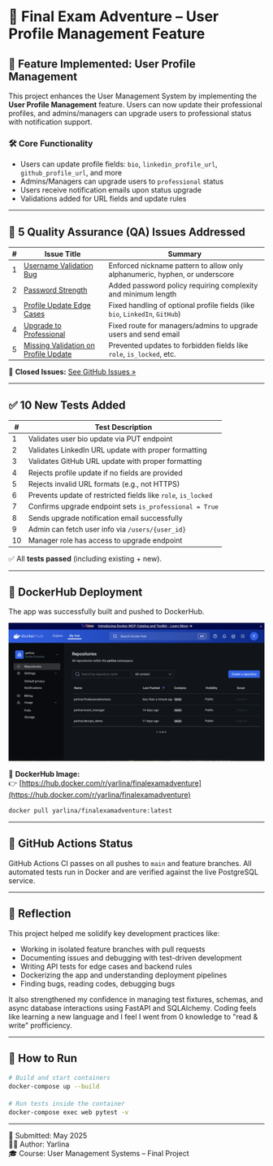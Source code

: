 # 👤 Final Exam Adventure – User Profile Management Feature

## 🚀 Feature Implemented: User Profile Management

This project enhances the User Management System by implementing the **User Profile Management** feature. Users can now update their professional profiles, and admins/managers can upgrade users to professional status with notification support.

### 🛠️ Core Functionality

- Users can update profile fields: `bio`, `linkedin_profile_url`, `github_profile_url`, and more
- Admins/Managers can upgrade users to `professional` status
- Users receive notification emails upon status upgrade
- Validations added for URL fields and update rules

---

## 🐞 5 Quality Assurance (QA) Issues Addressed

| # | Issue Title | Summary |
|--|-------------|---------|
| 1 | [Username Validation Bug](https://github.com/yyepezx96/FinalExamAdventure/issues/1) | Enforced nickname pattern to allow only alphanumeric, hyphen, or underscore |
| 2 | [Password Strength](https://github.com/yyepezx96/FinalExamAdventure/issues/2) | Added password policy requiring complexity and minimum length |
| 3 | [Profile Update Edge Cases](https://github.com/yyepezx96/FinalExamAdventure/issues/3) | Fixed handling of optional profile fields (like `bio`, `LinkedIn`, `GitHub`) |
| 4 | [Upgrade to Professional](https://github.com/yyepezx96/FinalExamAdventure/issues/4) | Fixed route for managers/admins to upgrade users and send email |
| 5 | [Missing Validation on Profile Update](https://github.com/yyepezx96/FinalExamAdventure/issues/5) | Prevented updates to forbidden fields like `role`, `is_locked`, etc. |

🔗 **Closed Issues:** [See GitHub Issues »](https://github.com/yyepezx96/FinalExamAdventure/issues?q=is%3Aissue+is%3Aclosed)

---

## ✅ 10 New Tests Added

| # | Test Description |
|--|------------------|
| 1 | Validates user bio update via PUT endpoint |
| 2 | Validates LinkedIn URL update with proper formatting |
| 3 | Validates GitHub URL update with proper formatting |
| 4 | Rejects profile update if no fields are provided |
| 5 | Rejects invalid URL formats (e.g., not HTTPS) |
| 6 | Prevents update of restricted fields like `role`, `is_locked` |
| 7 | Confirms upgrade endpoint sets `is_professional = True` |
| 8 | Sends upgrade notification email successfully |
| 9 | Admin can fetch user info via `/users/{user_id}` |
| 10 | Manager role has access to upgrade endpoint |

✅ All **tests passed** (including existing + new).

---

## 🐳 DockerHub Deployment

The app was successfully built and pushed to DockerHub.

![DockerHub Screenshot](docs/dockerhub_screenshot.png)

🔗 **DockerHub Image:**  
👉 [https://hub.docker.com/r/yarlina/finalexamadventure](https://hub.docker.com/r/yarlina/finalexamadventure)

```bash
docker pull yarlina/finalexamadventure:latest
```

---

## 🔁 GitHub Actions Status

GitHub Actions CI passes on all pushes to `main` and feature branches. All automated tests run in Docker and are verified against the live PostgreSQL service.

---

## 💭 Reflection

This project helped me solidify key development practices like:

- Working in isolated feature branches with pull requests
- Documenting issues and debugging with test-driven development
- Writing API tests for edge cases and backend rules
- Dockerizing the app and understanding deployment pipelines
- Finding bugs, reading codes, debugging bugs

It also strengthened my confidence in managing test fixtures, schemas, and async database interactions using FastAPI and SQLAlchemy. Coding feels like learning a new language and I feel I went from 0 knowledge to "read & write" profficiency.

---

## 📂 How to Run

```bash
# Build and start containers
docker-compose up --build

# Run tests inside the container
docker-compose exec web pytest -v
```

---

📅 Submitted: May 2025  
👩‍💻 Author: Yarlina  
🎓 Course: User Management Systems – Final Project  


